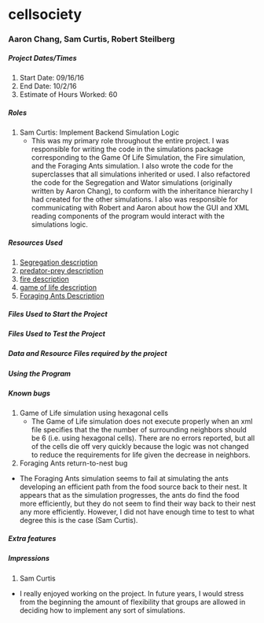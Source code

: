 # cellsociety 
### Aaron Chang, Sam Curtis, Robert Steilberg

##### Project Dates/Times

1. Start Date: 09/16/16
2. End Date: 10/2/16
3. Estimate of Hours Worked: 60

##### Roles

1. Sam Curtis: Implement Backend Simulation Logic
   * This was my primary role throughout the entire project. I was responsible for writing the code in the simulations package corresponding  to the Game Of Life Simulation, the Fire simulation,  and the Foraging Ants simulation. I also wrote the code for the superclasses that all simulations inherited or used. I also refactored the code for the Segregation and Wator simulations (originally written by Aaron Chang), to conform with the inheritance hierarchy I had created for the other simulations. I also was responsible for communicating with Robert and Aaron about how the GUI and XML reading components of the program would interact with the simulations logic. 


##### Resources Used 

1. [Segregation description](http://nifty.stanford.edu/2014/mccown-schelling-model-segregation/)
2. [predator-prey description](http://nifty.stanford.edu/2011/scott-wator-world/)
3. [fire description](http://nifty.stanford.edu/2007/shiflet-fire/)
4. [game of life description](http://en.wikipedia.org/wiki/Conway's_Game_of_Life)
5. [Foraging Ants Description](http://cs.gmu.edu/~eclab/projects/mason/publications/alife04ant.pdf)

##### Files Used to Start the Project


##### Files Used to Test the Project

##### Data and Resource Files required by the project

##### Using the Program

##### Known bugs

1. Game of Life simulation using hexagonal cells
   * The Game of Life simulation does not execute properly when an xml file specifies that the the number of surrounding neighbors should be 6 (i.e. using hexagonal cells). There are no errors reported, but all of the cells die off very quickly because the logic was not changed to reduce the requirements for life given the decrease in neighbors. 
2. Foraging Ants return-to-nest bug
  * The Foraging Ants simulation seems to fail at simulating the ants developing an efficient path from the food source back to their nest. It appears that as the simulation progresses, the ants do find the food more efficiently, but they do not seem to find their way back to their nest any more efficiently. However, I did not have enough time to test to what degree this is the case (Sam Curtis). 
  

##### Extra features

##### Impressions 

1. Sam Curtis
  * I really enjoyed working on the project. In future years, I would stress from the beginning the amount of flexibility that groups are allowed in deciding how to implement any sort of simulations. 
    
